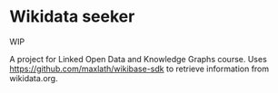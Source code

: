 # Wikidata seeker

WIP

A project for Linked Open Data and Knowledge Graphs course. Uses https://github.com/maxlath/wikibase-sdk to retrieve information from wikidata.org.
